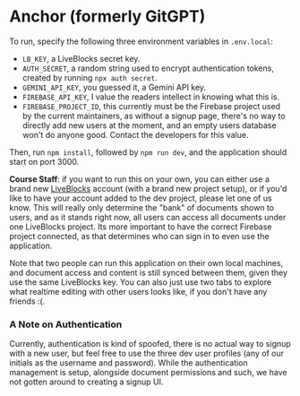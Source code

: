 # Anchor (formerly GitGPT)
To run, specify the following three environment variables in `.env.local`:
- `LB_KEY`, a LiveBlocks secret key.
- `AUTH_SECRET`, a random string used to encrypt authentication tokens, created by running `npx auth secret`.
- `GEMINI_API_KEY`, you guessed it, a Gemini API key.
- `FIREBASE_API_KEY`, I value the readers intellect in knowing what this is.
- `FIREBASE_PROJECT_ID`, this currently must be the Firebase project used by the current maintainers, as without a signup page, there's no way to directly add new users at the moment, and an empty users database won't do anyone good. Contact the developers for this value.

Then, run `npm install`, followed by `npm run dev`, and the application should start on port 3000.


**Course Staff**: if you want to run this on your own, you can either use a brand new [LiveBlocks](https://liveblocks.io/) account (with a brand new project setup), or if you'd like to have your account added to the dev project, please let one of us know. This will really only determine the "bank" of documents shown to users, and as it stands right now, all users can access all documents under one LiveBlocks project. Its more important to have the correct Firebase project connected, as that determines who can sign in to even use the application.

Note that two people can run this application on their own local machines, and document access and content is still synced between them, given they use the same LiveBlocks key. You can also just use two tabs to explore what realtime editing with other users looks like, if you don't have any friends :(.

### A Note on Authentication
Currently, authentication is kind of spoofed, there is no actual way to signup with a new user, but feel free to use the three dev user profiles (any of our initials as the username and password). While the authentication management is setup, alongside document permissions and such, we have not gotten around to creating a signup UI.

